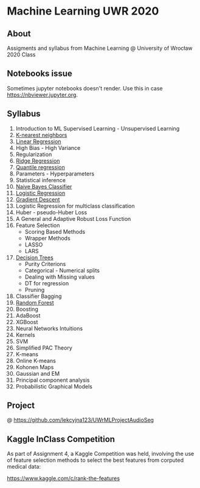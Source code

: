 # Machine Learning UWR 2020

## About
Assigments and syllabus from Machine Learning @ University of Wrocław 2020 Class

## Notebooks issue
Sometimes jupyter notebooks doesn't render. Use this in case https://nbviewer.jupyter.org.

## Syllabus
1. Introduction to ML Supervised Learning - Unsupervised Learning
2. [K-nearest neighbors](https://github.com/Sahcim/UWRML2020/blob/main/Assignment1.ipynb)
3. [Linear Regression](https://github.com/Sahcim/UWRML2020/blob/main/Assignment2.ipynb)
5. High Bias - High Variance
6. Regularization
7. [Ridge Regression](https://github.com/Sahcim/UWRML2020/blob/main/Assignment2.ipynb)
8. [Quantile regression](https://github.com/Sahcim/UWRML2020/blob/main/Assignment2.ipynb)
9. Parameters - Hyperparameters
10. Statistical inference
11. [Naive Bayes Classifier](https://github.com/Sahcim/UWRML2020/blob/main/Assignment2.ipynb)
12. [Logistic Regression](https://github.com/Sahcim/UWRML2020/blob/main/Assignment2.ipynb)
13. [Gradient Descent](https://github.com/Sahcim/UWRML2020/blob/main/Assignment2.ipynb)
14. Logistic Regression for multiclass classification
15. Huber - pseudo-Huber Loss
16. A General and Adaptive Robust Loss Function
17. Feature Selection
    * Scoring Based Methods
    * Wrapper Methods
    * LASSO
    * LARS
18. [Decision Trees](https://github.com/Sahcim/UWRML2020/blob/main/Assignment3.ipynb)
    * Purity Criterions
    * Categorical - Numerical splits
    * Dealing with Missing values
    * DT for regression
    * Pruning
19. Classifier Bagging
20. [Random Forest](https://github.com/Sahcim/UWRML2020/blob/main/Assignment3.ipynb)
21. Boosting
22. AdaBoost
23. XGBoost
24. Neural Networks Intuitions
25. Kernels
26. SVM
27. Simplified PAC Theory
28. K-means
29. Online K-means
30. Kohonen Maps
31. Gaussian and EM
32. Principal component analysis
33. Probabilistic Graphical Models

## Project
@ https://github.com/lekcyjna123/UWrMLProjectAudioSeg

## Kaggle InClass Competition
As part of Assignment 4, a Kaggle Competition was held, involving the use of feature selection methods to select the best features from corputed medical data:

https://www.kaggle.com/c/rank-the-features


